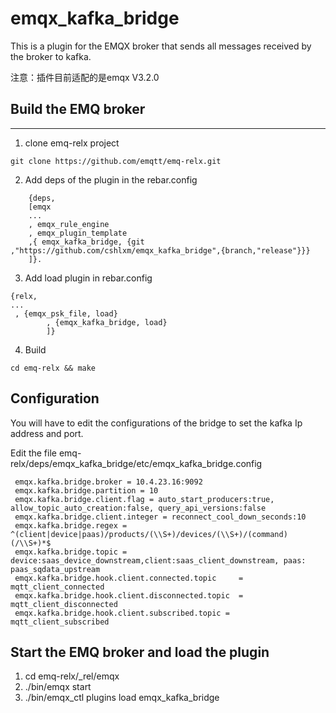 # emqx_kafka_bridge

This is a plugin for the EMQX broker that sends all messages received by the broker to kafka.

   注意：插件目前适配的是emqx V3.2.0

## Build the EMQ broker
-------------

1. clone emq-relx project
```	
git clone https://github.com/emqtt/emq-relx.git
```
2. Add deps of the plugin in the rebar.config
```
    {deps,
    [emqx
    ...
    , emqx_rule_engine
    , emqx_plugin_template
    ,{ emqx_kafka_bridge, {git ,"https://github.com/cshlxm/emqx_kafka_bridge",{branch,"release"}}}
    ]}.
```
3. Add load plugin in  rebar.config
```
{relx,
...
 , {emqx_psk_file, load}
        , {emqx_kafka_bridge, load}
        ]}
 ```
4. Build
```
cd emq-relx && make
```  
Configuration
----------------------
You will have to edit the configurations of the bridge to set the kafka Ip address and port.

Edit the file emq-relx/deps/emqx_kafka_bridge/etc/emqx_kafka_bridge.config
```
 emqx.kafka.bridge.broker = 10.4.23.16:9092
 emqx.kafka.bridge.partition = 10
 emqx.kafka.bridge.client.flag = auto_start_producers:true, allow_topic_auto_creation:false, query_api_versions:false
 emqx.kafka.bridge.client.integer = reconnect_cool_down_seconds:10
 emqx.kafka.bridge.regex = ^(client|device|paas)/products/(\\S+)/devices/(\\S+)/(command)(/\\S+)*$
 emqx.kafka.bridge.topic = device:saas_device_downstream,client:saas_client_downstream, paas: paas_sqdata_upstream
 emqx.kafka.bridge.hook.client.connected.topic     = mqtt_client_connected
 emqx.kafka.bridge.hook.client.disconnected.topic  = mqtt_client_disconnected
 emqx.kafka.bridge.hook.client.subscribed.topic = mqtt_client_subscribed
```

Start the EMQ broker and load the plugin 
-----------------
1) cd emq-relx/_rel/emqx
2) ./bin/emqx start
3) ./bin/emqx_ctl plugins load emqx_kafka_bridge




